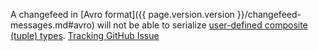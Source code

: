 A changefeed in [Avro format]({{ page.version.version }}/changefeed-messages.md#avro) will not be able to serialize [user-defined composite (tuple) types](create-type.html). [Tracking GitHub Issue](https://github.com/cockroachdb/cockroach/issues/102903)